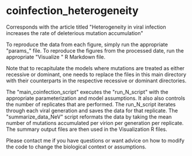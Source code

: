 # coinfection_heterogeneity
Corresponds with the article titled "Heterogeneity in viral infection increases the rate of deleterious mutation accumulation"


To reproduce the data from each figure, simply run the appropriate "params_" file.
To reproduce the figures from the processed date, run the appropriate "Visualize " R Markdown file.

Note that to recapitulate the models where mutations are treated as either recessive or dominant, 
one needs to replace the files in this main directory with their counterparts in the respective 
recessive or dominant directories.

The "main_coinfection_script" executes the "run_N_script" with the appropriate parameterization and 
model assumptions. It also also controls the number of replicates that are performed. The run_N_script
iterates through each viral generation and saves the data for that replicate. The "summarize_data_NeV"
script reformats the data by taking the mean number of mutations accumulated per virion per generation 
per replicate. The summary output files are then used in the Visualization R files.

Please contact me if you have questions or want advice on how to modify the code to change the 
biological context or assumptions.
